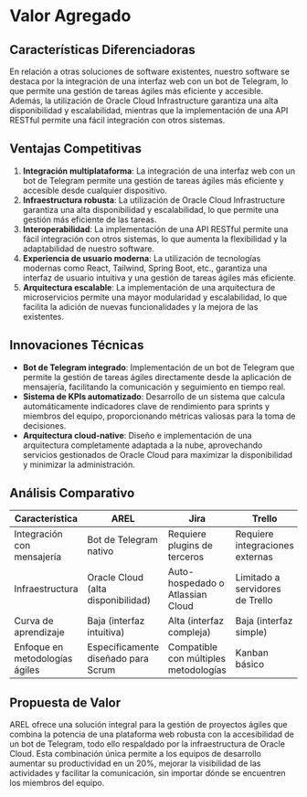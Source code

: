 # Valor Agregado

## Características Diferenciadoras
En relación a otras soluciones de software existentes, nuestro software se destaca por la integración de una interfaz web con un bot de Telegram, lo que permite una gestión de tareas ágiles más eficiente y accesible. Además, la utilización de Oracle Cloud Infrastructure garantiza una alta disponibilidad y escalabilidad, mientras que la implementación de una API RESTful permite una fácil integración con otros sistemas.

## Ventajas Competitivas
1. **Integración multiplataforma**: La integración de una interfaz web con un bot de Telegram permite una gestión de tareas ágiles más eficiente y accesible desde cualquier dispositivo.
2. **Infraestructura robusta**: La utilización de Oracle Cloud Infrastructure garantiza una alta disponibilidad y escalabilidad, lo que permite una gestión más eficiente de las tareas.
3. **Interoperabilidad**: La implementación de una API RESTful permite una fácil integración con otros sistemas, lo que aumenta la flexibilidad y la adaptabilidad de nuestro software.
4. **Experiencia de usuario moderna**: La utilización de tecnologías modernas como React, Tailwind, Spring Boot, etc., garantiza una interfaz de usuario intuitiva y una gestión de tareas ágiles más eficiente.
5. **Arquitectura escalable**: La implementación de una arquitectura de microservicios permite una mayor modularidad y escalabilidad, lo que facilita la adición de nuevas funcionalidades y la mejora de las existentes.

## Innovaciones Técnicas
- **Bot de Telegram integrado**: Implementación de un bot de Telegram que permite la gestión de tareas ágiles directamente desde la aplicación de mensajería, facilitando la comunicación y seguimiento en tiempo real.
- **Sistema de KPIs automatizado**: Desarrollo de un sistema que calcula automáticamente indicadores clave de rendimiento para sprints y miembros del equipo, proporcionando métricas valiosas para la toma de decisiones.
- **Arquitectura cloud-native**: Diseño e implementación de una arquitectura completamente adaptada a la nube, aprovechando servicios gestionados de Oracle Cloud para maximizar la disponibilidad y minimizar la administración.

## Análisis Comparativo
| Característica | AREL | Jira | Trello |
|----------------|------------------|--------------|--------------|
| Integración con mensajería | Bot de Telegram nativo | Requiere plugins de terceros | Requiere integraciones externas |
| Infraestructura | Oracle Cloud (alta disponibilidad) | Auto-hospedado o Atlassian Cloud | Limitado a servidores de Trello |
| Curva de aprendizaje | Baja (interfaz intuitiva) | Alta (interfaz compleja) | Baja (interfaz simple) |
| Enfoque en metodologías ágiles | Específicamente diseñado para Scrum | Compatible con múltiples metodologías | Kanban básico |

## Propuesta de Valor
AREL ofrece una solución integral para la gestión de proyectos ágiles que combina la potencia de una plataforma web robusta con la accesibilidad de un bot de Telegram, todo ello respaldado por la infraestructura de Oracle Cloud. Esta combinación única permite a los equipos de desarrollo aumentar su productividad en un 20%, mejorar la visibilidad de las actividades y facilitar la comunicación, sin importar dónde se encuentren los miembros del equipo.
